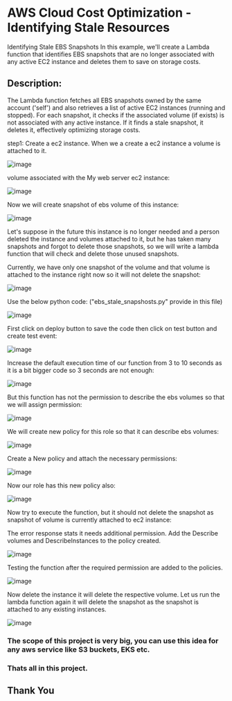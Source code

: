 # AWS Cloud Cost Optimization - Identifying Stale Resources
Identifying Stale EBS Snapshots
In this example, we'll create a Lambda function that identifies EBS snapshots that are no longer associated with any active EC2 instance and deletes them to save on storage costs.

## Description:
The Lambda function fetches all EBS snapshots owned by the same account ('self') and also retrieves a list of active EC2 instances (running and stopped). For each snapshot, it checks if the associated volume (if exists) is not associated with any active instance. If it finds a stale snapshot, it deletes it, effectively optimizing storage costs.

step1: Create a ec2 instance. When we a create a ec2 instance a volume is attached to it.

![image](https://github.com/rahulwagh09/Projects/assets/128569400/2541d80f-a399-4e00-a2c0-80d82816671e)

volume associated with the My web server ec2 instance:

![image](https://github.com/rahulwagh09/Projects/assets/128569400/43bc2250-684f-40c7-8d31-d28be052ef62)

Now we will create snapshot of ebs volume of this instance:

![image](https://github.com/rahulwagh09/Projects/assets/128569400/fb3908d8-1e98-4e12-ba22-1521671e9f6f)

Let's suppose in the future this instance is no longer needed and a person deleted the instance and volumes attached to it, but he has taken many snapshots and forgot to delete those snapshots, so we will write a lambda function that will check and delete those unused snapshots.

Currently, we have only one snapshot of the volume and that volume is attached to the instance right now so it will not delete the snapshot:

![image](https://github.com/rahulwagh09/Projects/assets/128569400/5e178a4b-a2c0-44a3-9280-fb81d52f7d9c)

Use the below python code:
("ebs_stale_snapshosts.py" provide in this file)

![image](https://github.com/rahulwagh09/Projects/assets/128569400/b4e7cf91-58d5-423f-84ee-1195133b2b33)

First click on deploy button to save the code then click on test button and create test event:

![image](https://github.com/rahulwagh09/Projects/assets/128569400/ebb5fc56-3e4f-425a-b33b-8ad3834547b5)

Increase the default execution time of our function from 3 to 10 seconds as it is a bit bigger code so 3 seconds are not enough:

![image](https://github.com/rahulwagh09/Projects/assets/128569400/4c020109-f9ca-4ace-b9df-30edb263349c)

But this function has not the permission to describe the ebs volumes so that we will assign permission:

![image](https://github.com/rahulwagh09/Projects/assets/128569400/6c1afe15-434c-4a50-8a69-9b255c418c07)

We will create new policy for this role so that it can describe ebs volumes:

![image](https://github.com/rahulwagh09/Projects/assets/128569400/36f7f32d-61a3-4b65-b8c0-3a5b3bc0770d)

Create a New policy and attach the necessary permissions:

![image](https://github.com/rahulwagh09/Projects/assets/128569400/1d04fadd-b447-4d2a-9852-b5a679a21db2)

Now our role has this new policy also:

![image](https://github.com/rahulwagh09/Projects/assets/128569400/8af5f817-4727-4ea9-bdeb-c005a6d8e501)

Now try to execute the function, but it should not delete the snapshot as snapshot of volume is currently attached to ec2 instance:

The error response stats it needs additional permission. Add the Describe volumes and DescribeInstances to the policy created.

![image](https://github.com/rahulwagh09/Projects/assets/128569400/e2202e32-f765-4395-b4c3-334ee163634d)

Testing the function after the required permission are added to the policies.

![image](https://github.com/rahulwagh09/Projects/assets/128569400/342f6f8c-2efe-4e76-95d5-d282cd5b5509)

Now delete the instance it will delete the respective volume. Let us run the lambda function again it will delete the snapshot as the snapshot is attached to any existing instances.

![image](https://github.com/rahulwagh09/Projects/assets/128569400/5949be4e-c95a-4e9b-b5f2-ff868d263dd3)

### The scope of this project is very big, you can use this idea for any aws service like S3 buckets, EKS etc.
### Thats all in this project.
## Thank You 

